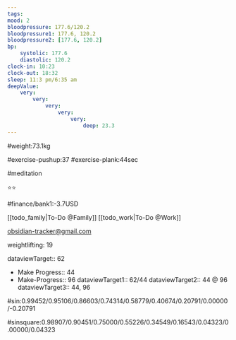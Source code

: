 ```yaml
---
tags: 
mood: 2
bloodpressure: 177.6/120.2
bloodpressure1: 177.6, 120.2
bloodpressure2: [177.6, 120.2]
bp:
    systolic: 177.6
    diastolic: 120.2
clock-in: 10:23
clock-out: 18:32
sleep: 11:3 pm/6:35 am
deepValue: 
    very: 
        very: 
            very: 
                very: 
                    very: 
                        deep: 23.3
---
```


#weight:73.1kg

#exercise-pushup:37
#exercise-plank:44sec

#meditation

⭐⭐


#finance/bank1:-3.7USD

[[todo_family|To-Do @Family]]
[[todo_work|To-Do @Work]]

obsidian-tracker@gmail.com

weightlifting: 19

dataviewTarget:: 62
- Make Progress:: 44
- Make-Progress:: 96
dataviewTarget1:: 62/44
dataviewTarget2:: 44 @ 96
dataviewTarget3:: 44, 96

#sin:0.99452/0.95106/0.86603/0.74314/0.58779/0.40674/0.20791/0.00000/-0.20791

#sinsquare:0.98907/0.90451/0.75000/0.55226/0.34549/0.16543/0.04323/0.00000/0.04323


